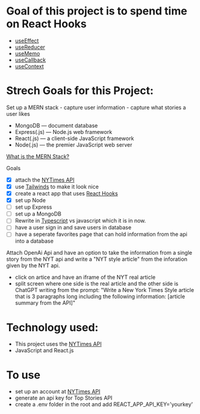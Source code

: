 # Goal of this project is to spend time on React Hooks

- [useEffect](https://reactjs.org/docs/hooks-reference.html#useeffect)
- [useReducer](https://reactjs.org/docs/hooks-reference.html#usereducer)
- [useMemo](https://reactjs.org/docs/hooks-reference.html#usememo)
- [useCallback](https://reactjs.org/docs/hooks-reference.html#usecallback)
- [useContext](https://reactjs.org/docs/hooks-reference.html#usecontext)

# Strech Goals for this Project:

Set up a MERN stack - capture user information - capture what stories a user likes
- MongoDB — document database
- Express(.js) — Node.js web framework
- React(.js) — a client-side JavaScript framework
- Node(.js) — the premier JavaScript web server

[What is the MERN Stack?](https://www.mongodb.com/mern-stack)

Goals
- [x] attach the [NYTimes API](https://developer.nytimes.com/apis)
- [x] use [Tailwinds](https://tailwindcss.com/) to make it look nice 
- [x] create a react app that uses [React Hooks](https://reactjs.org/docs/hooks-intro.html)
- [x] set up Node
- [ ] set up Express 
- [ ] set up a MongoDB
- [ ] Rewrite in [Typescript](https://www.typescriptlang.org/) vs javascript which it is in now. 
- [ ] have a user sign in and save users in database 
- [ ] have a seperate favorites page that can hold information from the api into a database

Attach OpenAi Api and have an option to take the information from a single story from the NYT api and write a "NYT style article" from the inforation given by the NYT api.
- click on artice and have an iframe of the NYT real article 
- split screen where one side is the real article and the other side is ChatGPT writing from the prompt:
"Write a New York Times Style article that is 3 paragraphs long including the following information: [article summary from the API]"

# Technology used:

- This project uses the [NYTimes API](https://developer.nytimes.com/apis)
- JavaScript and React.js

# To use
- set up an account at [NYTimes API](https://developer.nytimes.com/apis)
- generate an api key for Top Stories API
- create a .env folder in the root and add REACT_APP_API_KEY='yourkey'